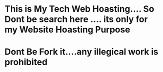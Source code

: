 # This is My Tech Web Hoasting.... So Dont be search here .... its only for my Website Hoasting Purpose
# Dont Be Fork it....any illegical work is prohibited
